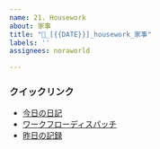 ```yaml
---
name: 21. Housework
about: 家事
title: "🧼_[{{DATE}}]_housework_家事"
labels: ''
assignees: noraworld

---
```


### クイックリンク
* [今日の日記]([{{MAIN_REPO_TODAY_URL}}])
* [ワークフローディスパッチ](https://github.com/noraworld/diary-templates-assistant/actions/workflows/housework.yml)
* [昨日の記録](https://github.com/noraworld/diary-templates/blob/main/templates/housework/[{{YESTERDAY_YEAR}}]/[{{YESTERDAY_MONTH}}]/[{{YESTERDAY_DATE}}]-.md)
